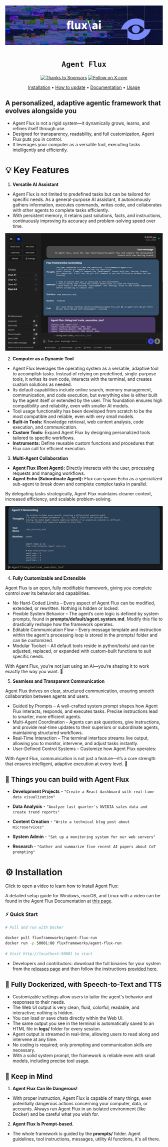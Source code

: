 <div align="center">

![Agent Flux](docs/res/header.png)

# `Agent Flux`

[![Thanks to Sponsors](https://img.shields.io/badge/GitHub%20Sponsors-Thanks%20to%20Sponsors-FF69B4?style=for-the-badge&logo=githubsponsors&logoColor=white)](https://github.com/sponsors/fluxframeworks) [![Follow on X.com](https://img.shields.io/badge/X.com-Follow-1DA1F2?style=for-the-badge&logo=x&logoColor=white)](https://x.com/FluxFrameworks)


[Installation](docs/installation.md) •
[How to update](docs/installation.md#how-to-update-agent-flux) •
[Documentation](docs/README.md) •
[Usage](docs/usage.md)

</div>


## A personalized, adaptive agentic framework that evolves alongside you

- Agent Flux is not a rigid system—it dynamically grows, learns, and refines itself through use.
- Designed for transparency, readability, and full customization, Agent Flux puts you in control.
- It leverages your computer as a versatile tool, executing tasks intelligently and efficiently.

# 💡 Key Features

1. **Versatile AI Assistant**

- Agent Flux is not limited to predefined tasks but can be tailored for specific needs. As a general-purpose AI assistant, it autonomously gathers information, executes commands, writes code, and collaborates with other agents to complete tasks efficiently.
- With persistent memory, it retains past solutions, facts, and instructions, continuously improving its accuracy and problem-solving speed over time.

![Agent Flux Working](docs/res/ui-screen.png)

2. **Computer as a Dynamic Tool**

- Agent Flux leverages the operating system as a versatile, adaptive tool to accomplish tasks. Instead of relying on predefined, single-purpose tools, it writes its own code, interacts with the terminal, and creates custom solutions as needed.
- Its default capabilities include online search, memory management, communication, and code execution, but everything else is either built by the agent itself or extended by the user. This foundation ensures high compatibility and reliability, even with smaller AI models.
- Tool usage functionality has been developed from scratch to be the most compatible and reliable, even with very small models.
- **Built-in Tools:** Knowledge retrieval, web content analysis, code execution, and communication.
- **Custom Tools:** Expand Agent Flux by designing personalized tools tailored to specific workflows.
- **Instruments:** Define reusable custom functions and procedures that Flux can call for efficient execution.

3. **Multi-Agent Collaboration**

- **Agent Flux (Root Agent):** Directly interacts with the user, processing requests and managing workflows.
- **Agent Echo (Subordinate Agent):** Flux can spawn Echo as a specialized sub-agent to break down and complete complex tasks in parallel.

By delegating tasks strategically, Agent Flux maintains cleaner context, increased efficiency, and scalable problem-solving.

![Multi-agent 2](docs/res/physics-2.png)

4. **Fully Customizable and Extensible**

Agent Flux is an open, fully modifiable framework, giving you complete control over its behavior and capabilities.

- No Hard-Coded Limits – Every aspect of Agent Flux can be modified, extended, or rewritten. Nothing is hidden or locked.
- Flexible System Behavior – The agent’s core logic is defined by system prompts, found in **prompts/default/agent.system.md**. Modify this file to drastically reshape how the framework operates.
- Editable Communication Flow – Every message template and instruction within the agent's processing loop is stored in the prompts/ folder and can be customized.
- Modular Toolset – All default tools reside in python/tools/ and can be adjusted, replaced, or expanded with custom-built functions to suit specific needs.

With Agent Flux, you’re not just using an AI—you’re shaping it to work exactly the way you want. 🚀

5. **Seamless and Transparent Communication**

Agent Flux thrives on clear, structured communication, ensuring smooth collaboration between agents and users.

- Guided by Prompts – A well-crafted system prompt shapes how Agent Flux interacts, responds, and executes tasks. Precise instructions lead to smarter, more efficient agents.
- Multi-Agent Coordination – Agents can ask questions, give instructions, and provide real-time updates to their superiors or subordinate agents, maintaining structured workflows.
- Real-Time Interaction – The terminal interface streams live output, allowing you to monitor, intervene, and adjust tasks instantly.
- User-Defined Control Systems – Customize how Agent Flux operates:

With Agent Flux, communication is not just a feature—it’s a core strength that ensures intelligent, adaptive execution at every level. 🚀

## 🚀 Things you can build with Agent Flux

- **Development Projects** - `"Create a React dashboard with real-time data visualization"`

- **Data Analysis** - `"Analyze last quarter's NVIDIA sales data and create trend reports"`

- **Content Creation** - `"Write a technical blog post about microservices"`

- **System Admin** - `"Set up a monitoring system for our web servers"`

- **Research** - `"Gather and summarize five recent AI papers about CoT prompting"`

# ⚙️ Installation

Click to open a video to learn how to install Agent Flux:

A detailed setup guide for Windows, macOS, and Linux with a video can be found in the Agent Flux Documentation at [this page](docs/installation.md).

### ⚡ Quick Start

```bash
# Pull and run with Docker

docker pull fluxframeworks/agent-flux-run
docker run -p 50001:80 fluxframeworks/agent-flux-run

# Visit http://localhost:50001 to start
```

- Developers and contributors: download the full binaries for your system from the [releases page](https://github.com/fluxframeworks/agent-flux/releases) and then follow the instructions [provided here](docs/installation.md#in-depth-guide-for-full-binaries-installation).

## 🐳 Fully Dockerized, with Speech-to-Text and TTS

- Customizable settings allow users to tailor the agent's behavior and responses to their needs.
- The Web UI output is very clean, fluid, colorful, readable, and interactive; nothing is hidden.
- You can load or save chats directly within the Web UI.
- The same output you see in the terminal is automatically saved to an HTML file in **logs/** folder for every session.
- Agent output is streamed in real-time, allowing users to read along and intervene at any time.
- No coding is required; only prompting and communication skills are necessary.
- With a solid system prompt, the framework is reliable even with small models, including precise tool usage.

## 👀 Keep in Mind

1. **Agent Flux Can Be Dangerous!**

- With proper instruction, Agent Flux is capable of many things, even potentially dangerous actions concerning your computer, data, or accounts. Always run Agent Flux in an isolated environment (like Docker) and be careful what you wish for.

2. **Agent Flux Is Prompt-based.**

- The whole framework is guided by the **prompts/** folder. Agent guidelines, tool instructions, messages, utility AI functions, it's all there.


